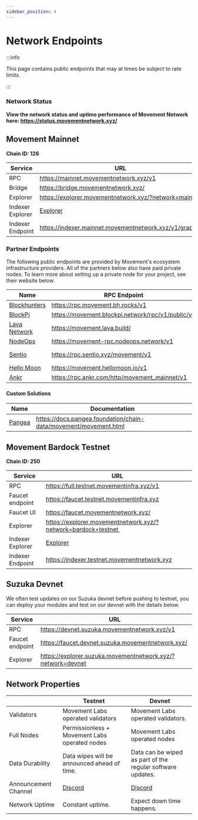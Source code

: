 ```yaml
---
sidebar_position: 4
---
```


# Network Endpoints

:::info

This page contains public endpoints that may at times be subject to rate limits. 

:::

### Network Status

**View the network status and uptime performance of Movement Network here: https://status.movementnetwork.xyz/**


## Movement Mainnet


**Chain ID: 126**

| Service          | URL                                                                    |
|------------------|------------------------------------------------------------------------|
| RPC              | https://mainnet.movementnetwork.xyz/v1     |
| Bridge           | https://bridge.movementnetwork.xyz/      |
| Explorer         | https://explorer.movementnetwork.xyz/?network=mainnet |
| Indexer Explorer | [Explorer](https://cloud.hasura.io/public/graphiql?endpoint=https%3A%2F%2Findexer.mainnet.movementnetwork.xyz%2Fv1%2Fgraphql) | 
| Indexer Endpoint | https://indexer.mainnet.movementnetwork.xyz/v1/graphql |


### Partner Endpoints

The following public endpoints are provided by Movement's ecosystem infrastructure providers. All of the partners below also have paid private nodes. To learn more about setting up a private node for your project, see their website below.

| Name             | RPC Endpoint                                                                    | Indexer Endpoint |
|------------------|---------------------------------------------------------------------------------|------------------|
| [Blockhunters](https://blockhunters.org/)  | https://rpc.movement.bh.rocks/v1                      |                  |
| [BlockPi](https://blockpi.io/)             | https://movement.blockpi.network/rpc/v1/public/v1     |                  |
| [Lava Network](https://www.lavanet.xyz/)   | https://movement.lava.build/ |                        |                  |
| [NodeOps](https://nodeops.network)         | https://movement-rpc.nodeops.network/v1 |             |                  |
| [Sentio](https://app.sentio.xyz/)          |  https://rpc.sentio.xyz/movement/v1                   | https://rpc.sentio.xyz/movement-indexer/v1/graphql |
| [Hello Moon](https://www.hellomoon.io/)    | https://movement.hellomoon.io/v1                      |                  |
| [Ankr](https://www.ankr.com/)              | https://rpc.ankr.com/http/movement_mainnet/v1         |                  |


#### Custom Solutions

| Name             | Documentation                                                          |
|------------------|------------------------------------------------------------------------|
| [Pangea](https://pangea.foundation/)    | https://docs.pangea.foundation/chain-data/movement/movement.html    |



## Movement Bardock Testnet
**Chain ID: 250**

| Service          | URL                                                                    |
|------------------|------------------------------------------------------------------------|
| RPC              | https://full.testnet.movementinfra.xyz/v1        |
| Faucet endpoint  | https://faucet.testnet.movementinfra.xyz      |
| Faucet UI        | https://faucet.movementnetwork.xyz/        |
| Explorer         | https://explorer.movementnetwork.xyz/?network=bardock+testnet  |
| Indexer Explorer | [Explorer](https://cloud.hasura.io/public/graphiql?endpoint=https%3A%2F%2Findexer.testnet.movementnetwork.xyz%2Fv1%2Fgraphql) | 
| Indexer Endpoint | https://indexer.testnet.movementnetwork.xyz |


## Suzuka Devnet

We often test updates on our Suzuka devnet before pushing to testnet, you can deploy your modules and test on our devnet with the details below.

| Service          | URL                                                                    |
|------------------|------------------------------------------------------------------------|
| RPC              | https://devnet.suzuka.movementnetwork.xyz/v1     |
| Faucet endpoint  | https://faucet.devnet.suzuka.movementnetwork.xyz/    |
| Explorer         | https://explorer.suzuka.movementnetwork.xyz/?network=devnet |


## Network Properties

|  | Testnet  | Devnet |
| --- | --- | --- |
| Validators  | Movement Labs operated validators  | Movement Labs operated validators.  |
| Full Nodes  | Permissionless + Movement Labs operated nodes  | Movement Labs operated nodes  |
| Data Durability | Data wipes will be announced ahead of time.  | Data can be wiped as part of the regular software updates. |
| Announcement Channel | [Discord](https://discord.com/channels/1101576619493167217/1259638014184001668)| [Discord](https://discord.com/channels/1101576619493167217/1259638353607917589) |
| Network Uptime | Constant uptime. | Expect down time happens.  |
